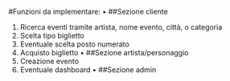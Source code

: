 #Funzioni da implementare:
  •	##Sezione cliente
  1.	Ricerca eventi tramite artista, nome evento, città, o categoria
  2.	Scelta tipo biglietto
  3.	Eventuale scelta posto numerato
  4.	Acquisto biglietto
  •	##Sezione artista/personaggio
  1.	Creazione evento
  2.	Eventuale dashboard
  •	##Sezione admin
